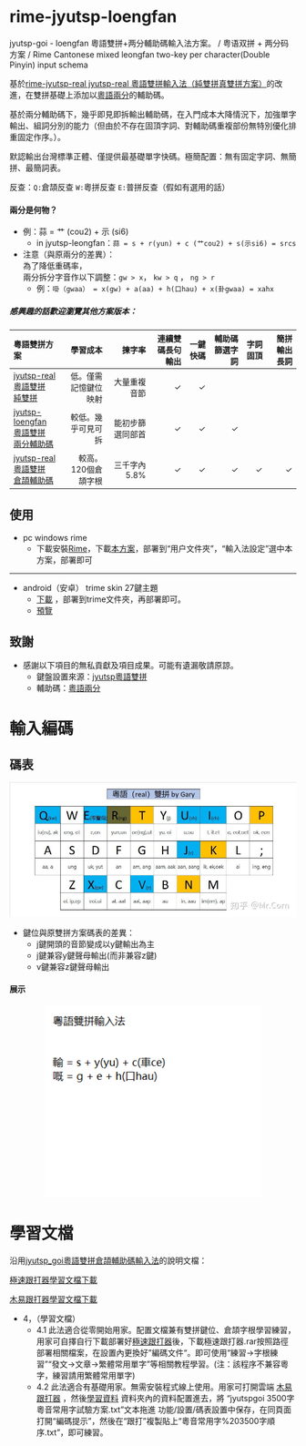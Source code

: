 # rime-jyutsp-loengfan
jyutsp-goi - loengfan 粵語雙拼+两分輔助碼輸入法方案。 / 粤语双拼 + 两分码 方案 / Rime Cantonese mixed leongfan two-key per character(Double Pinyin) input schema

基於[rime-jyutsp-real jyutsp-real 粵語雙拼輸入法（純雙拼真雙拼方案）](https://github.com/yuOpghH/rime-jyutsp-real)的改進，在雙拼基礎上添加以[粵語兩分](https://github.com/CanCLID/rime-loengfan)的輔助碼。

 基於兩分輔助碼下，幾乎即見即拆輸出輔助碼，在入門成本大降情況下，加強單字輸出、組詞分別的能力（但由於不存在固頂字詞、對輔助碼重複部份無特別優化排重固定作序。）。
 
 默認輸出台灣標準正體、僅提供最基礎單字快碼。極簡配置：無有固定字詞、無簡拼、最簡詞表。
 
 反查：`Q:`倉頡反查 `W:`粵拼反查 `E:`普拼反查（假如有選用的話）

#### 兩分是何物？
 - 例：蒜 = 艹 (cou2) + 示 (si6)
   - in jyutsp-leongfan：`蒜 = s + r(yun) + c (艹cou2) + s(示si6) = srcs`
 - 注意（與原兩分的差異）：
   <br>為了降低重碼率，<br>兩分拆分字音作以下調整：`gw > x`， `kw > q` ， `ng > r`
    - 例：`啩（gwaa） = x(gw) + a(aa) + h(口hau) + x(卦gwaa) = xahx`


##### 感興趣的話歡迎瀏覽其他方案版本：

| 粵語雙拼方案 | 學習成本 | 揀字率 | 連續雙碼長句輸出 | 一鍵快碼 | 輔助碼篩選字詞 | 字詞固頂 | 簡拼輸出長詞
| :------- | ------: | -------: |  -------: |  -------: |  -------: |  -------: |  -------: | 
| [jyutsp-real <br>粵語雙拼<br>純雙拼](https://github.com/yuOpghH/rime-jyutsp-real)  | 低。僅需記憶鍵位映射 | 大量重複音節 | ✓ | ✓ |  |  | 
| [jyutsp-loengfan<br>粵語雙拼<br>兩分輔助碼](https://github.com/yuOpghH/rime-jyutsp-loengfan)   | 較低。幾乎可見可拆 | 能初步篩選同部首 | ✓ | ✓ | ✓ |  | 
| [jyutsp-real<br>粵語雙拼<br>倉頡輔助碼](https://github.com/yuOpghH/rime-jyutsp-goi)  | 較高。120個倉頡字根 | 三千字內5.8% | ✓ | ✓ | ✓ | ✓ | ✓ |

 ## 使用
 - pc windows rime
   - 下載安裝[Rime](https://rime.im/)，下載[本方案](https://github.com/yuOpghH/rime-jyutsp-loengfan/releases/tag/1.0)，部署到“用户文件夾”，“輸入法設定”選中本方案，部署即可

-----
 - android（安卓） trime skin 27鍵主題
   - [下載](https://github.com/yuOpghH/rime-jyutsp-goi/tree/main/trime) ，部署到trime文件夾，再部署即可。
   - [預覽](https://github.com/yuOpghH/rime-jyutsp-goi/blob/main/%E5%B1%95%E7%A4%BA/trime.jpg)
   
## 致謝
- 感謝以下項目的無私貢獻及項目成果。可能有遺漏敬請原諒。
   - 鍵盤設置來源：[jyutsp粵語雙拼](https://github.com/MrCorn0-0/jyutsp/)
   - 輔助碼：[粵語兩分](https://github.com/CanCLID/rime-loengfan)

# 輸入編碼
## 碼表

[![zhihu]](https://www.zhihu.com/question/54691506/answer/1022245649)

[zhihu]:https://github.com/yuOpghH/rime-jyutsp-goi/blob/main/%E5%B1%95%E7%A4%BA/keyboard.jpg "碼表"

- 鍵位與原雙拼方案碼表的差異：
  - j鍵開頭的音節變成以y鍵輸出為主
  - j鍵兼容y鍵聲母輸出(而非兼容z鍵)
  - v鍵兼容z鍵聲母輸出

#### 展示
<p align="center">
<img src="https://github.com/yuOpghH/rime-jyutsp-goi/blob/main/%E5%B1%95%E7%A4%BA/jyutsp-loengfan-2.gif"  style="width:380px;"/>
</p>

# 學習文檔
沿用[jyutsp_goi粵語雙拼倉頡輔助碼輸入法](https://github.com/yuOpghH/rime-jyutsp_goi)的說明文檔：

[極速跟打器學習文檔下載](https://github.com/yuOpghH/rime-jyutsp_goi/blob/main/%E6%A5%B5%E9%80%9F%E8%B7%9F%E6%89%93%E5%99%A8.rar)

[木易跟打器學習文檔下載](https://github.com/yuOpghH/rime-jyutsp_goi/tree/main/%E6%9C%A8%E6%98%93%E8%B7%9F%E6%89%93%E5%99%A8)

- 4，（學習文檔）
  - 4.1 此法適合從零開始用家。配置文檔兼有雙拼鍵位、倉頡字根學習練習，用家可自擇自行下載部署好[極速跟打器](http://www.jsxiaoshi.com/)後，下載極速跟打器.rar按照路徑部署相關檔案，在設置內更換好”編碼文件“。即可使用“練習→字根練習”“發文→文章→繁體常用單字”等相關教程學習。(注：該程序不兼容粵字，練習請用繁體常用單字)
  - 4.2 此法適合有基礎用家。無需安裝程式線上使用。用家可打開雲端 [木易跟打器](https://typer.owenyang.top/) ，然後[學習資料](https://github.com/yuOpghH/rime-jyutsp_goi/tree/main/%E6%9C%A8%E6%98%93%E8%B7%9F%E6%89%93%E5%99%A8) 資料夾內的資料配置進去，將 “jyutspgoi 3500字粵音常用字試驗方案.txt”文本拖進 功能/設置/碼表設置中保存，在同頁面打開“編碼提示”，然後在“跟打”複製貼上“粵音常用字%203500字順序.txt”，即可練習。
 
